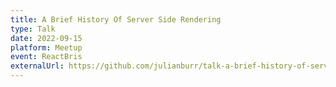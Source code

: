 ```yaml
---
title: A Brief History Of Server Side Rendering
type: Talk
date: 2022-09-15
platform: Meetup
event: ReactBris
externalUrl: https://github.com/julianburr/talk-a-brief-history-of-server-side-rendering
---
```


